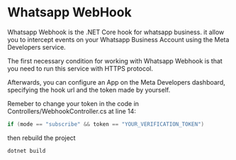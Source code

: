 # Whatsapp WebHook
Whatsapp Webhook is the .NET Core hook for whatsapp business. it allow you to intercept events on your Whatsapp Business Account using the Meta Developers service.


The first necessary condition for working with Whatsapp Webhook is that you need to run this service with HTTPS protocol.

Afterwards, you can configure an App on the Meta Developers dashboard, specifying the hook url and the token made by yourself.

Remeber to change your token in the code in Controllers/WebhookController.cs at line 14:
```csharp
if (mode == "subscribe" && token == "YOUR_VERIFICATION_TOKEN")
```

then rebuild the project
```powershell
dotnet build
```
